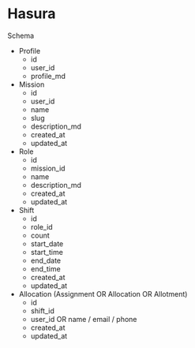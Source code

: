 # Hasura

Schema

* Profile
  - id
  - user_id
  - profile_md
* Mission
  - id
  - user_id
  - name
  - slug
  - description_md
  - created_at
  - updated_at
* Role
  - id
  - mission_id
  - name
  - description_md
  - created_at
  - updated_at
* Shift
  - id
  - role_id
  - count
  - start_date
  - start_time
  - end_date
  - end_time
  - created_at
  - updated_at
* Allocation (Assignment OR Allocation OR Allotment)
  - id
  - shift_id
  - user_id OR name / email / phone
  - created_at
  - updated_at
